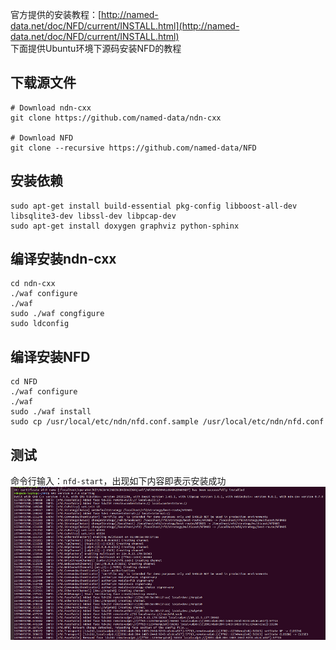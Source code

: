 官方提供的安装教程：[http://named-data.net/doc/NFD/current/INSTALL.html](http://named-data.net/doc/NFD/current/INSTALL.html)  
下面提供Ubuntu环境下源码安装NFD的教程

## 下载源文件
``` Shell
# Download ndn-cxx
git clone https://github.com/named-data/ndn-cxx

# Download NFD
git clone --recursive https://github.com/named-data/NFD
```

## 安装依赖
``` Shell
sudo apt-get install build-essential pkg-config libboost-all-dev libsqlite3-dev libssl-dev libpcap-dev
sudo apt-get install doxygen graphviz python-sphinx
```

## 编译安装ndn-cxx
``` Shell
cd ndn-cxx
./waf configure
./waf
sudo ./waf congfigure
sudo ldconfig
```

## 编译安装NFD
``` Shell
cd NFD
./waf configure
./waf
sudo ./waf install
sudo cp /usr/local/etc/ndn/nfd.conf.sample /usr/local/etc/ndn/nfd.conf
```

## 测试
命令行输入：`nfd-start`，出现如下内容即表示安装成功  
![NFD启动成功](../Images/ndn/nfd.png)
